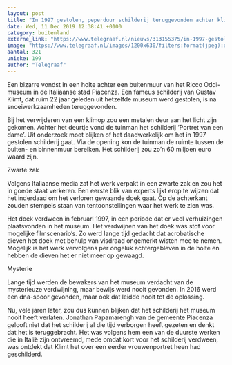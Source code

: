 ```yaml
---
layout: post
title: "In 1997 gestolen, peperduur schilderij teruggevonden achter klimop"
date: Wed, 11 Dec 2019 12:38:41 +0100
category: buitenland
externe_link: "https://www.telegraaf.nl/nieuws/313155375/in-1997-gestolen-peperduur-schilderij-teruggevonden-achter-klimop"
image: "https://www.telegraaf.nl/images/1200x630/filters:format(jpeg):quality(80)/cdn-kiosk-api.telegraaf.nl/25fb5692-1c11-11ea-b253-0217670beecd.jpg"
aantal: 321
unieke: 199
author: "Telegraaf"
---
```


<p class="intro">Een bizarre vondst in een holte achter een buitenmuur van het Ricco Oddi-museum in de Italiaanse stad Piacenza. Een fameus schilderij van Gustav Klimt, dat ruim 22 jaar geleden uit hetzelfde museum werd gestolen, is na snoeiwerkzaamheden teruggevonden.</p> <p>Bij het verwijderen van een klimop zou een metalen deur aan het licht zijn gekomen. Achter het deurtje vond de tuinman het schilderij ’Portret van een dame’. Uit onderzoek moet blijken of het daadwerkelijk om het in 1997 gestolen schilderij gaat. Via de opening kon de tuinman de ruimte tussen de buiten- en binnenmuur bereiken. Het schilderij zou zo’n 60 miljoen euro waard zijn.</p><p>Zwarte zak</p><p>Volgens Italiaanse media zat het werk verpakt in een zwarte zak en zou het in goede staat verkeren. Een eerste blik van experts lijkt erop te wijzen dat het inderdaad om het verloren gewaande doek gaat. Op de achterkant zouden stempels staan van tentoonstellingen waar het werk te zien was.</p><p>Het doek verdween in februari 1997, in een periode dat er veel verhuizingen plaatsvonden in het museum. Het verdwijnen van het doek was stof voor mogelijke filmscenario’s. Zo werd lange tijd gedacht dat acrobatische dieven het doek met behulp van visdraad ongemerkt wisten mee te nemen. Mogelijk is het werk vervolgens per ongeluk achtergebleven in de holte en hebben de dieven het er niet meer op gewaagd.</p><p>Mysterie</p><p>Lange tijd werden de bewakers van het museum verdacht van de mysterieuze verdwijning, maar bewijs werd nooit gevonden. In 2016 werd een dna-spoor gevonden, maar ook dat leidde nooit tot de oplossing.</p><p>Nu, vele jaren later, zou dus kunnen blijken dat het schilderij het museum nooit heeft verlaten. Jonathan Papamarengh van de gemeente Piacenza gelooft niet dat het schilderij al die tijd verborgen heeft gezeten en denkt dat het is teruggebracht. Het was volgens hem een van de duurste werken die in Italië zijn ontvreemd, mede omdat kort voor het schilderij verdween, was ontdekt dat Klimt het over een eerder vrouwenportret heen had geschilderd.</p>
